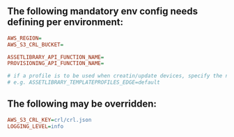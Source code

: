 ## The following mandatory env config needs defining per environment:

```ini
AWS_REGION=
AWS_S3_CRL_BUCKET=

ASSETLIBRARY_API_FUNCTION_NAME=
PROVISIONING_API_FUNCTION_NAME=

# if a profile is to be used when creatin/update devices, specify the name of profile for the device template in the format of ASSETLIBRARY_TEMPLATEPROFILES_<TEMPLATENAME>=<PROFILE>
# e.g. ASSETLIBRARY_TEMPLATEPROFILES_EDGE=default
```

## The following may be overridden:

```ini
AWS_S3_CRL_KEY=crl/crl.json
LOGGING_LEVEL=info
```
